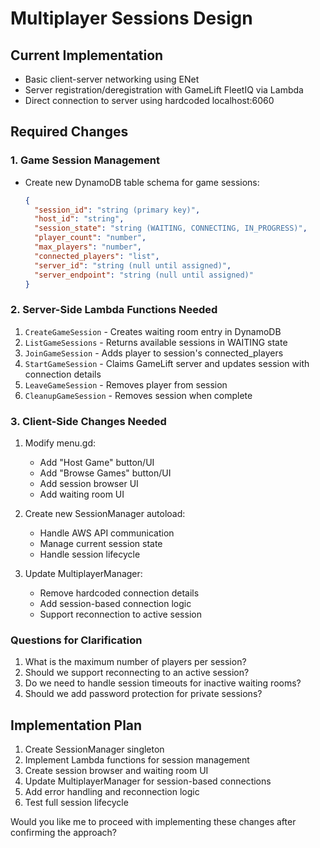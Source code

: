 # Multiplayer Sessions Design

## Current Implementation
- Basic client-server networking using ENet
- Server registration/deregistration with GameLift FleetIQ via Lambda
- Direct connection to server using hardcoded localhost:6060

## Required Changes

### 1. Game Session Management
- Create new DynamoDB table schema for game sessions:
  ```json
  {
    "session_id": "string (primary key)",
    "host_id": "string",
    "session_state": "string (WAITING, CONNECTING, IN_PROGRESS)",
    "player_count": "number",
    "max_players": "number",
    "connected_players": "list",
    "server_id": "string (null until assigned)",
    "server_endpoint": "string (null until assigned)"
  }
  ```

### 2. Server-Side Lambda Functions Needed
1. `CreateGameSession` - Creates waiting room entry in DynamoDB
2. `ListGameSessions` - Returns available sessions in WAITING state
3. `JoinGameSession` - Adds player to session's connected_players
4. `StartGameSession` - Claims GameLift server and updates session with connection details
5. `LeaveGameSession` - Removes player from session
6. `CleanupGameSession` - Removes session when complete

### 3. Client-Side Changes Needed
1. Modify menu.gd:
   - Add "Host Game" button/UI
   - Add "Browse Games" button/UI
   - Add session browser UI
   - Add waiting room UI

2. Create new SessionManager autoload:
   - Handle AWS API communication
   - Manage current session state
   - Handle session lifecycle

3. Update MultiplayerManager:
   - Remove hardcoded connection details
   - Add session-based connection logic
   - Support reconnection to active session

### Questions for Clarification
1. What is the maximum number of players per session?
2. Should we support reconnecting to an active session?
3. Do we need to handle session timeouts for inactive waiting rooms?
4. Should we add password protection for private sessions?

## Implementation Plan
1. Create SessionManager singleton
2. Implement Lambda functions for session management
3. Create session browser and waiting room UI
4. Update MultiplayerManager for session-based connections
5. Add error handling and reconnection logic
6. Test full session lifecycle

Would you like me to proceed with implementing these changes after confirming the approach?